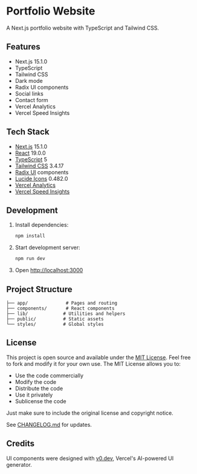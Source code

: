 # Portfolio Website

A Next.js portfolio website with TypeScript and Tailwind CSS.

## Features

- Next.js 15.1.0
- TypeScript
- Tailwind CSS
- Dark mode
- Radix UI components
- Social links
- Contact form
- Vercel Analytics
- Vercel Speed Insights

## Tech Stack

- [Next.js](https://nextjs.org/) 15.1.0
- [React](https://react.dev/) 19.0.0
- [TypeScript](https://www.typescriptlang.org/) 5
- [Tailwind CSS](https://tailwindcss.com/) 3.4.17
- [Radix UI](https://www.radix-ui.com/) components
- [Lucide Icons](https://lucide.dev/) 0.482.0
- [Vercel Analytics](https://vercel.com/analytics)
- [Vercel Speed Insights](https://vercel.com/speed-insights)

## Development

1. Install dependencies:

   ```bash
   npm install
   ```

2. Start development server:

   ```bash
   npm run dev
   ```

3. Open [http://localhost:3000](http://localhost:3000)

## Project Structure

```
├── app/              # Pages and routing
├── components/       # React components
├── lib/             # Utilities and helpers
├── public/          # Static assets
└── styles/          # Global styles
```

## License

This project is open source and available under the [MIT License](LICENSE). Feel free to fork and modify it for your own use. The MIT License allows you to:

- Use the code commercially
- Modify the code
- Distribute the code
- Use it privately
- Sublicense the code

Just make sure to include the original license and copyright notice.

See [CHANGELOG.md](CHANGELOG.md) for updates.

## Credits

UI components were designed with [v0.dev](https://v0.dev), Vercel's AI-powered UI generator.
